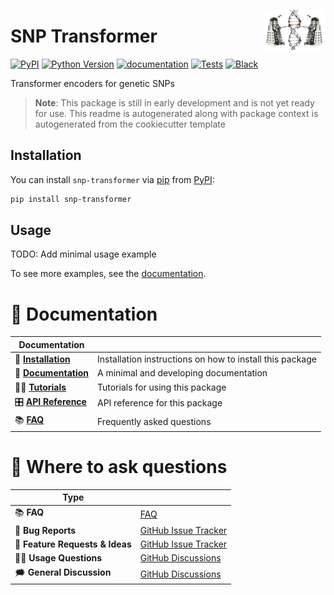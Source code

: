 <a href="https://github.com/KennethEnevoldsen/snp-transformer"><img src="https://github.com/KennethEnevoldsen/snp-transformer/blob/main/docs/_static/icon.png?raw=true" width="100" align="right"/></a>

# SNP Transformer

[![PyPI](https://img.shields.io/pypi/v/snp-transformer.svg)][pypi status]
[![Python Version](https://img.shields.io/pypi/pyversions/snp-transformer)][pypi status]
[![documentation](https://github.com/KennethEnevoldsen/snp-transformer/actions/workflows/documentation.yml/badge.svg)][documentation]
[![Tests](https://github.com/KennethEnevoldsen/snp-transformer/actions/workflows/tests.yml/badge.svg)][tests]
[![Black](https://img.shields.io/badge/code%20style-black-000000.svg)][black]

[pypi status]: https://pypi.org/project/snp-transformer/
[documentation]: https://KennethEnevoldsen.github.io/snp-transformer/
[tests]: https://github.com/KennethEnevoldsen/snp-transformer/actions?workflow=Tests
[black]: https://github.com/psf/black


<!-- start short-description -->

Transformer encoders for genetic SNPs

> **Note**: This package is still in early development and is not yet ready for use. This readme is autogenerated along with package context is autogenerated from the cookiecutter template

<!-- end short-description -->

## Installation

You can install `snp-transformer` via [pip] from [PyPI]:

```bash
pip install snp-transformer
```

[pip]: https://pip.pypa.io/en/stable/installing/
[PyPI]: https://pypi.org/project/snp-transformer/

## Usage

TODO: Add minimal usage example

To see more examples, see the [documentation].

# 📖 Documentation

| Documentation         |                                                          |
| --------------------- | -------------------------------------------------------- |
| 🔧 **[Installation]**  | Installation instructions on how to install this package |
| 📖 **[Documentation]** | A minimal and developing documentation                   |
| 👩‍💻 **[Tutorials]**     | Tutorials for using this package                         |
| 🎛️ **[API Reference]** | API reference for this package                           |
| 📚 **[FAQ]**           | Frequently asked questions                               |


# 💬 Where to ask questions

| Type                           |                        |
| ------------------------------ | ---------------------- |
| 📚 **FAQ**                      | [FAQ]                  |
| 🚨 **Bug Reports**              | [GitHub Issue Tracker] |
| 🎁 **Feature Requests & Ideas** | [GitHub Issue Tracker] |
| 👩‍💻 **Usage Questions**          | [GitHub Discussions]   |
| 🗯 **General Discussion**       | [GitHub Discussions]   |

[Documentation]: https://KennethEnevoldsen.github.io/snp-transformer/index.html
[Installation]: https://KennethEnevoldsen.github.io/snp-transformer/installation.html
[Tutorials]: https://KennethEnevoldsen.github.io/snp-transformer/tutorials.html
[API Reference]: https://KennethEnevoldsen.github.io/snp-transformer/references.html
[FAQ]: https://KennethEnevoldsen.github.io/snp-transformer/faq.html
[github issue tracker]: https://github.com/KennethEnevoldsen/snp-transformer/issues
[github discussions]: https://github.com/KennethEnevoldsen/snp-transformer/discussions


